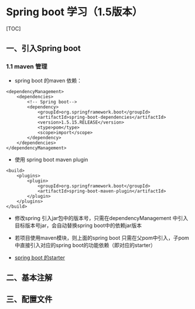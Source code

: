 # Spring boot 学习（1.5版本）
[TOC]

## 一、引入Spring boot
### 1.1 maven 管理

+ spring boot 的maven 依赖：
```
<dependencyManagement> 
	<dependencies>
		<!-- Spring boot-->
		<dependency>
			<groupId>org.springframework.boot</groupId>
		 	<artifactId>spring-boot-dependencies</artifactId>
			<version>1.5.15.RELEASE</version>
			<type>pom</type>
			<scope>import</scope>
		</dependency>
	</dependencies>
</dependencyManagement>
```
+ 使用 spring boot maven plugin
```
<build>
    <plugins>
        <plugin>
            <groupId>org.springframework.boot</groupId>
            <artifactId>spring-boot-maven-plugin</artifactId>
        </plugin>
    </plugins>
</build>
```
+ 修改spring 引入jar包中的版本号，只需在dependencyManagement 中引入目标版本号jar，会自动替换spring boot中的依赖jar版本

+ 若项目使用maven模块，则上面的spring boot 只需在父pom中引入，子pom中直接引入对应的spring boot的功能依赖（即对应的starter）

+ [spring boot 的starter](https://docs.spring.io/spring-boot/docs/1.5.16.RELEASE/reference/htmlsingle/#using-boot-starter)


## 二、基本注解

## 三、配置文件

